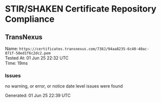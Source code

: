 # STIR/SHAKEN Certificate Repository Compliance

## TransNexus

Name: `https://certificates.transnexus.com/738J/94aa8235-6c40-40ac-871f-58ed1f6c2dc2.pem`\
Tested At: 01 Jun 25 22:32 UTC\
Time: 19ms

### Issues

no warning, or error, or notice date level issues were found

Generated: 01 Jun 25 22:39 UTC